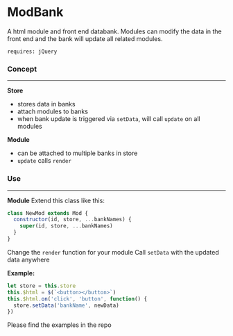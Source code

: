 # ModBank
A html module and front end databank. Modules can modify the data in the front end and the bank will update all related modules.

`requires: jQuery`

### Concept
---
**Store**
- stores data in banks
- attach modules to banks
- when bank update is triggered via `setData`, will call `update` on all modules

**Module**
- can be attached to multiple banks in store
- `update` calls `render`

### Use
---
**Module**
Extend this class like this:
```javascript
class NewMod extends Mod {
  constructor(id, store, ...bankNames) {
    super(id, store, ...bankNames)
  }
}
```
Change the `render` function for your module
Call `setData` with the updated data anywhere

**Example:**
```javascript
let store = this.store
this.$html = $(`<button></button>`)
this.$html.on('click', 'button', function() {
  store.setData('bankName', newData)
})
```
Please find the examples in the repo
